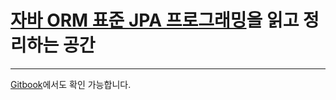 # [자바 ORM 표준 JPA 프로그래밍](https://ebook-product.kyobobook.co.kr/dig/epd/sam/E000003140954?tabType=SAM)을 읽고 정리하는 공간
---
[Gitbook](https://kingseungils-organization.gitbook.io/jpa-book/)에서도 확인 가능합니다.